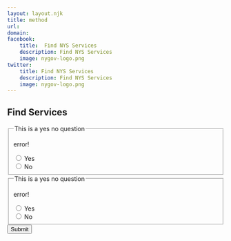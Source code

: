```yaml
---
layout: layout.njk
title: method
url: 
domain: 
facebook:
    title:  Find NYS Services
    description: Find NYS Services
    image: nygov-logo.png
twitter:
    title: Find NYS Services
    description: Find NYS Services
    image: nygov-logo.png
---
```

<section  class="flex flex-col items-center m-auto mt-8 pb-8">
    <h1 class="nysds-text-36 font-extrabold mb-4 w-full text-center">Find Services</h1>
    <div class="my-4 w-full md:w-2/3" >
    <form x-data="{ q1: '', q2: '', q3: '', q4: ''}" @submit.prevent>
        <fieldset>
            <legend>This is a yes no question</legend>
            <p class="text-red-600 border-red-800" :hidden="true" id="q1error" x-ref="q1error" x-cloak>error!</p>
            <div class="flex flex-row items-center border border-admin-second my-2 pl-4 rounded-xl" @click="$refs.q1no.classList.remove('bg-admin-third');$el.classList.add('bg-admin-third');$refs.q1error.hidden = true" x-ref="q1yes" >
                <input type="radio" value="yes" x-model.lazy="q1" id="q1-yes"  required oninvalid="q1error.hidden = false" /> 
                <label for="q1-yes" class="w-full p-4">Yes</label>
            </div>
            <div class="flex flex-row items-center border border-admin-second my-2 pl-4 rounded-xl" @click="$refs.q1yes.classList.remove('bg-admin-third');$el.classList.add('bg-admin-third');$refs.q1error.hidden = true" x-ref="q1no">
                <input type="radio" value="no" x-model.lazy="q1" id="q1-no" required /> 
                <label for="q1-no" class="w-full p-4">No</label>
            </div>
        </fieldset>
        <fieldset>
            <legend>This is a yes no question</legend>
            <p class="text-red-600 border-red-800" :hidden="true" id="q2error" x-ref="q2error" x-cloak>error!</p>
            <div class="flex flex-row items-center border border-admin-second my-2 pl-4 rounded-xl" @click="$refs.q2no.classList.remove('bg-admin-third');$el.classList.add('bg-admin-third');$refs.q2error.hidden = true" x-ref="q2yes" >
                <input type="radio" value="yes" x-model.lazy="q2" id="q2-yes"  required oninvalid="q2error.hidden = false" /> 
                <label for="q2-yes" class="w-full p-4">Yes</label>
            </div>
            <div class="flex flex-row items-center border border-admin-second my-2 pl-4 rounded-xl" @click="$refs.q2yes.classList.remove('bg-admin-third');$el.classList.add('bg-admin-third');$refs.q2error.hidden = true" x-ref="q2no">
                <input type="radio" value="no" x-model.lazy="q2" id="q2-no" required /> 
                <label for="q2-no" class="w-full p-4">No</label>
            </div>
        </fieldset>
        <button> Submit </button>
    </form>
    </div>
</section>